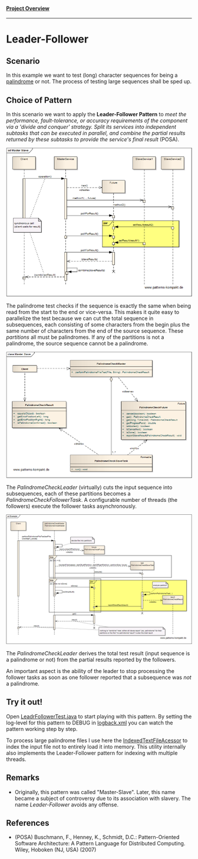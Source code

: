 #### [Project Overview](../../../../../../../README.md)
----

# Leader-Follower

## Scenario

In this example we want to test (long) character sequences for being a [palindrome](https://en.wikipedia.org/wiki/Palindrome) or not.
The process of testing large sequences shall be sped up.

## Choice of Pattern

In this scenario we want to apply the **Leader-Follower Pattern** to _meet the performance, fault-tolerance, or accuracy requirements of the component via a 'divide and conquer' strategy. Split its services into independent subtasks that can be executed in parallel, and combine the partial results returned by these subtasks to provide the service's final result_ (POSA). 

![Test](../../../../../../../doc/patterns/images/master_slave_dn.png)

The palindrome test checks if the sequence is exactly the same when being read from the start to the end or vice-versa. This makes it quite easy to parallelize the test because we can cut the total sequence in subsequences, each consisting of some characters from the begin plus the same number of characters from the end of the source sequence. These _partitions_ all must be palindromes. If any of the partitions is not a palindrome, the source sequence cannot be a palindrome. 

![Test](../../../../../../../doc/patterns/images/master_slave_cx.png)

The _PalindromeCheckLeader_ (virtually) cuts the input sequence into subsequences, each of these partitions becomes a _PalindromeCheckFollowerTask_. A configurable number of threads (the followers) execute the follower tasks asynchronously.

![Test](../../../../../../../doc/patterns/images/master_slave_dx.png)

The _PalindromeCheckLeader_ derives the total test result (input sequence is a palindrome or not) from the partial results reported by the followers.

An important aspect is the ability of the leader to stop processing the follower tasks as soon as one follower reported that a subsequence was _not_ a palindrome.


## Try it out!

Open [LeadrFollowerTest.java](LeaderFollowerTest.java) to start playing with this pattern. By setting the log-level for this pattern to DEBUG in [logback.xml](../../../../../../../src/main/resources/logback.xml) you can watch the pattern working step by step. 

To process large palindrome files I use here the [IndexedTextFileAcessor](../../../../../../main/java/de/calamanari/pk/util/itfa/IndexedTextFileAccessor.java) to index the input file not to entirely load it into memory. This utility internally also implements the Leader-Follower pattern for indexing with multiple threads.

## Remarks
* Originally, this pattern was called "Master-Slave". Later, this name became a subject of controversy due to its association with slavery. The name _Leader-Follower_ avoids any offense.

## References

* (POSA) Buschmann, F., Henney, K., Schmidt, D.C.: Pattern-Oriented Software Architecture: A Pattern Language for Distributed Computing. Wiley, Hoboken (NJ, USA) (2007)
